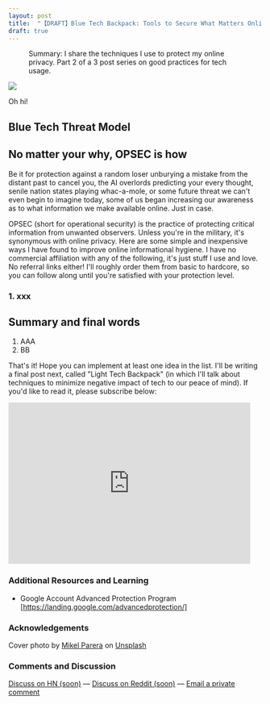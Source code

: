 ```yaml
---
layout: post
title:  "【DRAFT】Blue Tech Backpack: Tools to Secure What Matters Online"
draft: true
---
```

<figure>
  <figcaption style="text-align: left">
  Summary: I share the techniques I use to protect my online privacy. Part 2 of a 3 post series on good practices for tech usage.
  </figcaption>
</figure>
<img class="cover" src="/img/blue-tech/cover.jpg">

Oh hi!

## Blue Tech Threat Model

## No matter your why, OPSEC is how
Be it for protection against a random loser unburying a mistake from the distant past to cancel you, the AI overlords predicting your every thought, senile nation states playing whac-a-mole, or some future threat we can't even begin to imagine today, some of us began increasing our awareness as to what information we make available online. Just in case.

OPSEC (short for operational security) is the practice of protecting critical information from unwanted observers. Unless you're in the military, it's synonymous with online privacy. Here are some simple and inexpensive ways I have found to improve online informational hygiene. I have no commercial affiliation with any of the following, it's just stuff I use and love. No referral links either! I'll roughly order them from basic to hardcore, so you can follow along until you're satisfied with your protection level.

### 1. xxx

## Summary and final words

1. AAA
2. BB

That's it! Hope you can implement at least one idea in the list. I'll be writing a final post next, called "Light Tech Backpack" (in which I'll talk about techniques to minimize negative impact of tech to our peace of mind). If you'd like to read it, please subscribe below:

<div style="text-align: center">
	<iframe style="display:block;" src="https://maraoz.substack.com/embed" width="480" height="320" style="border:1px solid #EEE; background:white;" frameborder="0" scrolling="no"></iframe>
</div>

### Additional Resources and Learning
- Google Account Advanced Protection Program [https://landing.google.com/advancedprotection/]


### Acknowledgements
<span>Cover photo by <a href="https://unsplash.com/@mikelparera?utm_source=unsplash&amp;utm_medium=referral&amp;utm_content=creditCopyText">Mikel Parera</a> on <a href="https://unsplash.com/s/photos/secret?utm_source=unsplash&amp;utm_medium=referral&amp;utm_content=creditCopyText">Unsplash</a></span>

### Comments and Discussion
[Discuss on HN (soon)]() — [Discuss on Reddit (soon)]() — [Email a private comment](mailto:contact@maraoz.com)